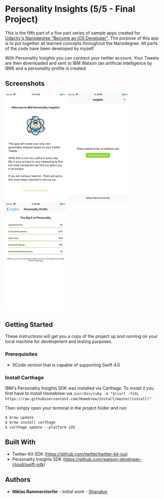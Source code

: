 # Personality Insights (5/5 - Final Project)

This is the fifth part of a five part series of sample apps created for [Udacity's Nanodegree "Become an iOS Developer"](https://udacity.com/course/ios-developer-nanodegree--nd003).
The purpose of this app is to put together all learned concepts throughout the Nanodegree. All parts of the code have been developed by myself.

With Personality Insights you can connect your twitter account. Your Tweets are then downloaded and sent to IBM Watson (an artificial intelligence by IBM)
and a personality profile is created.

## Screenshots
<img src="01.png" width="200"/> <img src="02.png" width="200"/> <img src="03.png" width="200"/>

## Getting Started

These instructions will get you a copy of the project up and running on your local machine for development and testing purposes.

### Prerequisites

* XCode version that is capable of supporting Swift 4.0

### Install Carthage

IBM's Personality Insights SDK was installed via Carthage. To install it you first have to install Homebrew via `/usr/bin/ruby -e "$(curl -fsSL https://raw.githubusercontent.com/Homebrew/install/master/install)"`. 

Then simply open your terminal in the project folder and run:
```
$ brew update
$ brew install carthage
$ carthage update --platform iOS
```

## Built With

* Twitter-Kit SDK (https://github.com/twitter/twitter-kit-ios)
* Personality Insights SDK (https://github.com/watson-developer-cloud/swift-sdk)

## Authors

* **Niklas Rammerstorfer** - *Initial work* - [Shanakor](https://github.com/Shanakor)
